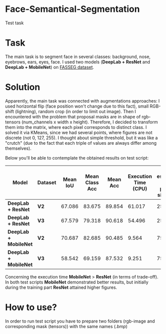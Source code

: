 # Face-Semantical-Segmentation
Test task

# Task
The main task is to segment face in several classes: background, nose, eyebrows, ears, eyes, face. I used two models (**DeepLab + ResNet** and **DeepLab + MobileNet**) on [FASSEG dataset](http://massimomauro.github.io/FASSEG-repository/).

# Solution
Apparently, the main task was connected with augmentations approaches: I used horizontal flip (face position won't change due to this fact), small RGB-shift (lightning), random crop (in order to limit out image).
Then I encountered with the problem that proposal masks are in shape of rgb-tensors (num_channels x width x height). Therefore, I decided to transform them into the matrix, where each pixel corresponds to distinct class. I solved it via KMeans, since we had several points, where figures are not discrete (not 0, 127, 255). I thought about simple threshold, but it was like a "crutch" (due to the fact that each triple of values are always differ among themselves). 

Below you'll be able to contemplate the obtained results on test script:

| Model | Dataset | Mean IoU | Mean Class Acc | Mean Acc | Execution Time (CPU) | Total estimated model params size (MB)
| ----- | ------- | -------- | -------------- | -------- | -------------------- | -------------------------------------
| **DeepLab + ResNet** | **V2** | 67.086 | 83.675 | 89.854 | 61.017 | 254.553
| **DeepLab + ResNet** | **V3** | 67.579 | 79.318 | 90.618 | 54.496 | 254.553
| **DeepLab + MobileNet** | **V2** | 70.687 | 82.685 | 90.485 | 9.564 | 75.353
| **DeepLab + MobileNet** | **V3** | 58.542 | 69.159 | 87.532 | 9.251 | 75.353

Concerning the execution time **MobileNet** > **ResNet** (in terms of trade-off). In both test scripts **MobileNet** demonstrated better results, but initially during the training part **ResNet** attained higher figures.

# How to use?
In order to run test script you have to prepare two folders (rgb-image and corresponding mask (tensors)) with the same names (*.bmp*)
